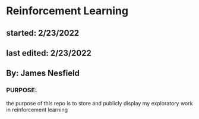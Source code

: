 # Reinforcement Learning

## started: 2/23/2022
## last edited: 2/23/2022

## By: James Nesfield

### PURPOSE: 
the purpose of this repo is to store and publicly display my exploratory work in reinforcement learning 

